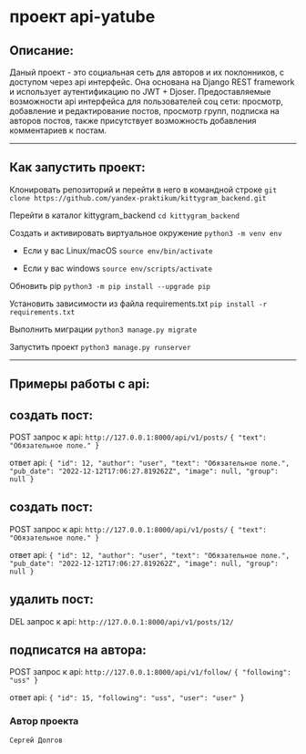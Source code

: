 
# проект api-yatube
## Описание: 

Даный проект - это социальная сеть для авторов и их поклонников, с доступом через api интерфейс.
Она основана на Django REST framework и использует аутентификацию по JWT + Djoser.
Предоставляемые возможности api интерфейса для пользователей соц сети: 
просмотр, добавление и редактирование постов, просмотр групп, подписка на авторов постов,
также присутствует возможность добавления комментариев к постам.

-------------
## Как запустить проект:

Клонировать репозиторий и перейти в него в командной строке
`
git clone https://github.com/yandex-praktikum/kittygram_backend.git
`

Перейти в каталог kittygram_backend
`
cd kittygram_backend
`

Cоздать и активировать виртуальное окружение
`
python3 -m venv env
`

* Если у вас Linux/macOS
    `
    source env/bin/activate
    `

* Если у вас windows
    `
    source env/scripts/activate
    `

Обновить pip
`
python3 -m pip install --upgrade pip
`

Установить зависимости из файла requirements.txt
`
pip install -r requirements.txt
`

Выполнить миграции
`
python3 manage.py migrate
`

Запустить проект
`
python3 manage.py runserver
`

-------------
## Примеры работы с api:

## создать пост:

 POST запрос к api:
`http://127.0.0.1:8000/api/v1/posts/`
`{
    "text": "Обязательное поле."
}`

ответ api:
`{
    "id": 12,
    "author": "user",
    "text": "Обязательное поле.",
    "pub_date": "2022-12-12T17:06:27.819262Z",
    "image": null,
    "group": null
}`

## создать пост:

 POST запрос к api: `http://127.0.0.1:8000/api/v1/posts/`
`{
    "text": "Обязательное поле."
}`

ответ api:
`{
    "id": 12,
    "author": "user",
    "text": "Обязательное поле.",
    "pub_date": "2022-12-12T17:06:27.819262Z",
    "image": null,
    "group": null
}`

## удалить пост:

 DEL  запрос к api: `http://127.0.0.1:8000/api/v1/posts/12/`

## подписатся на автора:
 POST запрос к api: `http://127.0.0.1:8000/api/v1/follow/`
`{
    "following": "uss"
}`

ответ api:
`{
    "id": 15,
    "following": "uss",
    "user": "user"
`}


### Автор проекта
    Сергей Долгов

